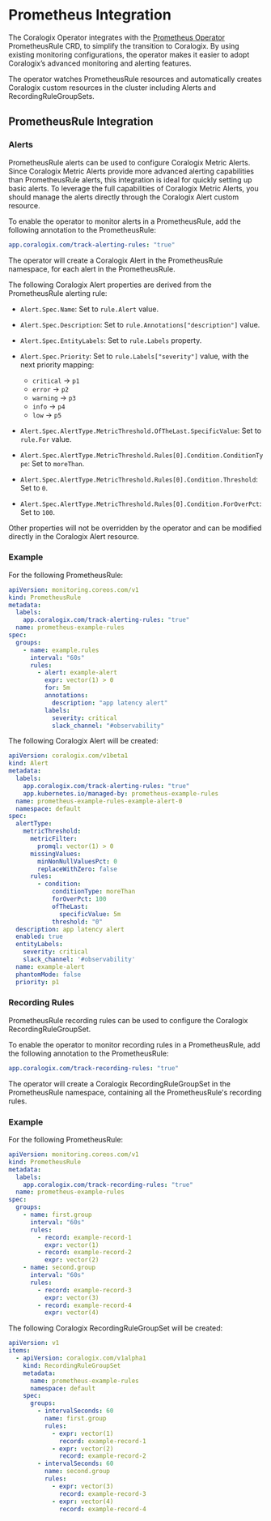 # Prometheus Integration

The Coralogix Operator integrates with the [Prometheus Operator](https://prometheus-operator.dev/) PrometheusRule CRD, to simplify the transition to Coralogix.
By using existing monitoring configurations, the operator makes it easier to adopt Coralogix’s advanced monitoring and alerting features.

The operator watches PrometheusRule resources and automatically creates Coralogix custom resources in the cluster including Alerts and RecordingRuleGroupSets.

## PrometheusRule Integration

### Alerts

PrometheusRule alerts can be used to configure Coralogix Metric Alerts. Since Coralogix Metric Alerts provide more advanced alerting capabilities than PrometheusRule alerts, this integration is ideal for quickly setting up basic alerts. To leverage the full capabilities of Coralogix Metric Alerts, you should manage the alerts directly through the Coralogix Alert custom resource.

To enable the operator to monitor alerts in a PrometheusRule, add the following annotation to the PrometheusRule:

```yaml
app.coralogix.com/track-alerting-rules: "true"
```

The operator will create a Coralogix Alert in the PrometheusRule namespace, for each alert in the PrometheusRule.

The following Coralogix Alert properties are derived from the PrometheusRule alerting rule:
- `Alert.Spec.Name`: Set to `rule.Alert` value.
- `Alert.Spec.Description`: Set to `rule.Annotations["description"]` value.
- `Alert.Spec.EntityLabels`: Set to `rule.Labels` property.
- `Alert.Spec.Priority`: Set to `rule.Labels["severity"]` value, with the next priority mapping:
  - `critical` -> `p1`
  - `error`    -> `p2`
  - `warning`  -> `p3`
  - `info`     -> `p4`
  - `low`      -> `p5`
  
- `Alert.Spec.AlertType.MetricThreshold.OfTheLast.SpecificValue`: Set to `rule.For` value.
- `Alert.Spec.AlertType.MetricThreshold.Rules[0].Condition.ConditionType`: Set to `moreThan`.
- `Alert.Spec.AlertType.MetricThreshold.Rules[0].Condition.Threshold`: Set to `0`.
- `Alert.Spec.AlertType.MetricThreshold.Rules[0].Condition.ForOverPct`: Set to `100`.

Other properties will not be overridden by the operator and can be modified directly in the Coralogix Alert resource.

### Example

For the following PrometheusRule:

```yaml
apiVersion: monitoring.coreos.com/v1
kind: PrometheusRule
metadata:
  labels:
    app.coralogix.com/track-alerting-rules: "true"
  name: prometheus-example-rules
spec:
  groups:
    - name: example.rules
      interval: "60s"
      rules:
        - alert: example-alert
          expr: vector(1) > 0
          for: 5m
          annotations:
            description: "app latency alert"
          labels:
            severity: critical
            slack_channel: "#observability"
```

The following Coralogix Alert will be created:

```yaml
apiVersion: coralogix.com/v1beta1
kind: Alert
metadata:
  labels:
    app.coralogix.com/track-alerting-rules: "true"
    app.kubernetes.io/managed-by: prometheus-example-rules
  name: prometheus-example-rules-example-alert-0
  namespace: default
spec:
  alertType:
    metricThreshold:
      metricFilter:
        promql: vector(1) > 0
      missingValues:
        minNonNullValuesPct: 0
        replaceWithZero: false
      rules:
        - condition:
            conditionType: moreThan
            forOverPct: 100
            ofTheLast:
              specificValue: 5m
            threshold: "0"
  description: app latency alert
  enabled: true
  entityLabels:
    severity: critical
    slack_channel: '#observability'
  name: example-alert
  phantomMode: false
  priority: p1
```

### Recording Rules

PrometheusRule recording rules can be used to configure the Coralogix RecordingRuleGroupSet.

To enable the operator to monitor recording rules in a PrometheusRule, add the following annotation to the PrometheusRule:

```yaml
app.coralogix.com/track-recording-rules: "true"
```

The operator will create a Coralogix RecordingRuleGroupSet in the PrometheusRule namespace, containing all the PrometheusRule's recording rules.

### Example

For the following PrometheusRule:

```yaml
apiVersion: monitoring.coreos.com/v1
kind: PrometheusRule
metadata:
  labels:
    app.coralogix.com/track-recording-rules: "true"
  name: prometheus-example-rules
spec:
  groups:
    - name: first.group
      interval: "60s"
      rules:
        - record: example-record-1
          expr: vector(1)
        - record: example-record-2
          expr: vector(2)
    - name: second.group
      interval: "60s"
      rules:
        - record: example-record-3
          expr: vector(3)
        - record: example-record-4
          expr: vector(4)
```

The following Coralogix RecordingRuleGroupSet will be created:

```yaml
apiVersion: v1
items:
  - apiVersion: coralogix.com/v1alpha1
    kind: RecordingRuleGroupSet
    metadata:
      name: prometheus-example-rules
      namespace: default
    spec:
      groups:
        - intervalSeconds: 60
          name: first.group
          rules:
            - expr: vector(1)
              record: example-record-1
            - expr: vector(2)
              record: example-record-2
        - intervalSeconds: 60
          name: second.group
          rules:
            - expr: vector(3)
              record: example-record-3
            - expr: vector(4)
              record: example-record-4
```
